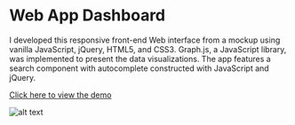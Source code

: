 # Web App Dashboard

I developed this responsive front-end Web interface from a mockup using vanilla JavaScript, jQuery, HTML5, and CSS3. Graph.js, a JavaScript library, was implemented to present the data visualizations. The app features a search component with autocomplete constructed with JavaScript and jQuery.

[Click here to view the demo](https://christinlepson.github.io/Web-App-Dashboard/)

![alt text](https://raw.githubusercontent.com/christinlepson/Web-App-Dashboard/master/img/github-preview.jpg "Web app dashboard project preview")